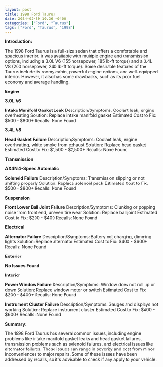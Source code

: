 ```yaml
---
layout: post
title: 1998 Ford Taurus
date: 2024-03-29 10:36 -0400
categories: ["Ford", "Taurus"]
tags: ["Ford", "Taurus", "1998"]
---
```

**Introduction:**

The 1998 Ford Taurus is a full-size sedan that offers a comfortable and spacious interior. It was available with multiple engine and transmission options, including a 3.0L V6 (155 horsepower, 185 lb-ft torque) and a 3.4L V8 (200 horsepower, 240 lb-ft torque). Some desirable features of the Taurus include its roomy cabin, powerful engine options, and well-equipped interior. However, it also has some drawbacks, such as its poor fuel economy and average handling.

**Engine**

**3.0L V6**

**Intake Manifold Gasket Leak**
Description/Symptoms: Coolant leak, engine overheating
Solution: Replace intake manifold gasket
Estimated Cost to Fix: $500 - $800+
Recalls: None Found

**3.4L V8**

**Head Gasket Failure**
Description/Symptoms: Coolant leak, engine overheating, white smoke from exhaust
Solution: Replace head gasket
Estimated Cost to Fix: $1,500 - $2,500+
Recalls: None Found

**Transmission**

**AX4N 4-Speed Automatic**

**Solenoid Failure**
Description/Symptoms: Transmission slipping or not shifting properly
Solution: Replace solenoid pack
Estimated Cost to Fix: $500 - $800+
Recalls: None Found

**Suspension**

**Front Lower Ball Joint Failure**
Description/Symptoms: Clunking or popping noise from front end, uneven tire wear
Solution: Replace ball joint
Estimated Cost to Fix: $200 - $400
Recalls: None Found

**Electrical**

**Alternator Failure**
Description/Symptoms: Battery not charging, dimming lights
Solution: Replace alternator
Estimated Cost to Fix: $400 - $600+
Recalls: None Found

**Exterior**

**No Issues Found**

**Interior**

**Power Window Failure**
Description/Symptoms: Window does not roll up or down
Solution: Replace window motor or switch
Estimated Cost to Fix: $200 - $400+
Recalls: None Found

**Instrument Cluster Failure**
Description/Symptoms: Gauges and displays not working
Solution: Replace instrument cluster
Estimated Cost to Fix: $400 - $600+
Recalls: None Found

**Summary:**

The 1998 Ford Taurus has several common issues, including engine problems like intake manifold gasket leaks and head gasket failures, transmission problems such as solenoid failures, and electrical issues like alternator failures. These issues can range in severity and cost from minor inconveniences to major repairs. Some of these issues have been addressed by recalls, so it's advisable to check if any apply to your vehicle.
